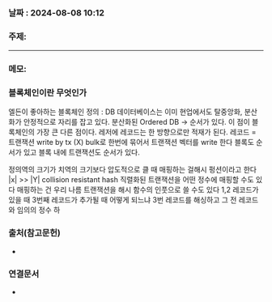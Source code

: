 
### 날짜 : 2024-08-08 10:12

### 주제: 

---
### 메모:
### 블록체인이란 무엇인가
엘든이 좋아하는 블록체인 정의 : DB
데이터베이스는 이미 현업에서도 탈중앙화, 분산화가 안정적으로 자리를 잡고 있다.
분산화된 Ordered DB -> 순서가 있다.
이 점이 블록체인의 가장 큰 다른 점이다.
레저에 레코드는 한 방향으로만 적재가 된다.
레코드 = 트랜잭션
write by tx (X)
bulk로 한번에 묶어서 트랜잭션 벡터를 write 한다
블록도 순서가 있고 블록 내에 트랜잭션도 순서가 있다.

정의역의 크기가 치역의 크기보다 압도적으로 클 때 매핑하는 걸해시 펑션이라고 한다
|x| >> |Y|
collision resistant hash 
직렬화된 트랜잭션을 어떤 정수에 매핑할 수도 있다 
매핑하는 건 우리 나름
트랜잭션을 해시 함수의 인풋으로 쓸 수도 있다
1,2 레코드가 있을 때 3번째 레코드가 추가될 때 어떻게 되느냐
3번 레코드를 해싱하고 그 전 레코드와 임의의 정수 하
### 출처(참고문헌)
-

### 연결문서
-